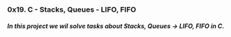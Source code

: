 ### 0x19. C - Stacks, Queues - LIFO, FIFO

##### In this project we wil solve tasks about __Stacks, Queues -> LIFO, FIFO__ in C.


